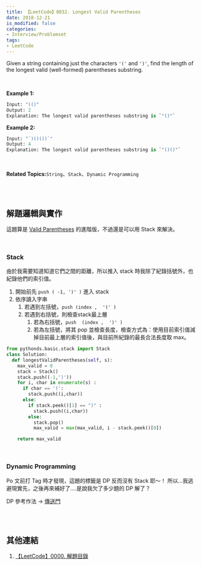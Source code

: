 ```yaml
---
title: 【LeetCode】0032. Longest Valid Parentheses
date: 2018-12-21
is_modified: false
categories:
- Interview/Problemset
tags:
- LeetCode
--- 
```


Given a string containing just the characters  `'('`  and  `')'`, find the length of the longest valid (well-formed) parentheses substring.
<!--more-->
<br>

**Example 1:**
```python
Input: "(()"
Output: 2
Explanation: The longest valid parentheses substring is `"()"`
```
**Example 2:**
```python
Input: "`)()())`"
Output: 4
Explanation: The longest valid parentheses substring is `"()()"`
```
<br>

**Related Topics:**`String`、`Stack`、`Dynamic Programming`

<br><br>

## 解題邏輯與實作
這題算是  [Valid Parentheses](/LeetCode-0020-Valid-Parentheses/) 的進階版，不過還是可以用 Stack 來解決。

<br>

### Stack
由於我需要知道知道它們之間的距離，所以推入 stack 時我除了紀錄括號外，也紀錄他們的索引值。
1. 開始前先 `push ( -1, ')' )` 進入 stack
2. 依序讀入字串
	1. 若遇到左括號，`push (index ,  '(' )`
	2. 若遇到右括號，則檢查stack最上層
		1. 若為右括號，`push  (index ,  ')' )`
		2. 若為左括號，將其 pop 並檢查長度，檢查方式為：使用目前索引值減掉目前最上層的索引值後，與目前所紀錄的最長合法長度取 max。

```python
from pythonds.basic.stack import Stack 
class Solution:
  def longestValidParentheses(self, s):
    max_valid = 0
    stack = Stack()
    stack.push((-1,')'))
    for i, char in enumerate(s) :
      if char == '(':
        stack.push((i,char))
      else:
        if stack.peek()[1] == ")" :
          stack.push((i,char))
        else:
          stack.pop()
          max_valid = max(max_valid, i - stack.peek()[0]) 

    return max_valid
```

<br>

### Dynamic Programming
Po 文前打 Tag 時才發現，這題的標籤是 DP 反而沒有 Stack 耶～！
所以...我逃避現實先，之後再來補好了....是說我欠了多少題的 DP 解了？

DP 參考作法 -> [傳送門](https://leetcode.com/articles/longest-valid-parentheses/)



<br><br>

## 其他連結
1. [【LeetCode】0000. 解題目錄](/LeetCode-0000-Contents/)